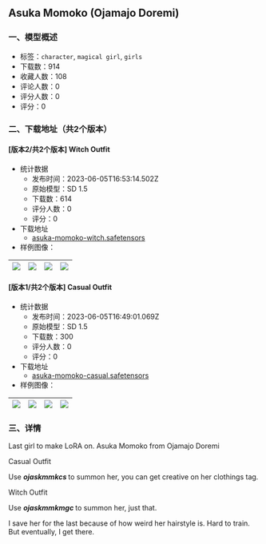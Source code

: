 ## Asuka Momoko (Ojamajo Doremi)
### 一、模型概述

- 标签：`character`, `magical girl`, `girls`
- 下载数：914
- 收藏人数：108
- 评论人数：0
- 评分人数：0
- 评分：0

### 二、下载地址（共2个版本）

#### [版本2/共2个版本] Witch Outfit

- 统计数据
  - 发布时间：2023-06-05T16:53:14.502Z
  - 原始模型：SD 1.5
  - 下载数：614
  - 评分人数：0
  - 评分：0
- 下载地址
  - [asuka-momoko-witch.safetensors](https://civitai.com/api/download/models/89876)
- 样例图像：

| <img src="https://image.civitai.com/xG1nkqKTMzGDvpLrqFT7WA/7527bf98-b26b-45f2-839b-afec4f12e1b1/width=450/1041364.jpeg" /> | <img src="https://image.civitai.com/xG1nkqKTMzGDvpLrqFT7WA/b7a7a6e5-9d79-4604-9835-dc6cee1fa646/width=450/1041365.jpeg" /> | <img src="https://image.civitai.com/xG1nkqKTMzGDvpLrqFT7WA/51abba04-5878-46d4-ad2f-1519d793d3be/width=450/1041363.jpeg" /> | <img src="https://image.civitai.com/xG1nkqKTMzGDvpLrqFT7WA/f6850e2d-073c-4844-a045-dfd94ec31fa2/width=450/1041368.jpeg" /> |
| ---- | ---- | ---- | ---- |

#### [版本1/共2个版本] Casual Outfit

- 统计数据
  - 发布时间：2023-06-05T16:49:01.069Z
  - 原始模型：SD 1.5
  - 下载数：300
  - 评分人数：0
  - 评分：0
- 下载地址
  - [asuka-momoko-casual.safetensors](https://civitai.com/api/download/models/89872)
- 样例图像：

| <img src="https://image.civitai.com/xG1nkqKTMzGDvpLrqFT7WA/d741e236-0d27-4153-b3c0-cd77d8d49430/width=450/1041287.jpeg" /> | <img src="https://image.civitai.com/xG1nkqKTMzGDvpLrqFT7WA/62525d10-9589-45cc-9d4c-65db12f616e9/width=450/1041291.jpeg" /> | <img src="https://image.civitai.com/xG1nkqKTMzGDvpLrqFT7WA/fc1f6a21-88dc-4f41-a1c8-c0b80768682e/width=450/1041295.jpeg" /> | <img src="https://image.civitai.com/xG1nkqKTMzGDvpLrqFT7WA/bb97865a-e989-4439-b603-43cb85425f63/width=450/1041292.jpeg" /> |
| ---- | ---- | ---- | ---- |


### 三、详情
<p>Last girl to make LoRA on. Asuka Momoko from Ojamajo Doremi</p><p></p><p>Casual Outfit</p><p>Use <strong><em>ojaskmmkcs </em></strong>to summon her, you can get creative on her clothings tag.</p><p></p><p>Witch Outfit</p><p>Use <strong><em>ojaskmmkmgc </em></strong>to summon her, just that.</p><p></p><p>I save her for the last because of how weird her hairstyle is. Hard to train. But eventually, I get there.</p>